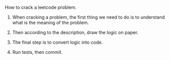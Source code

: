 
How to crack a leetcode problem.

1. When cracking a problem, the first thing we need to do is to understand what is the meaning of the problem.

2. Then according to the description, draw the logic on paper.

3. The final step is to convert logic into code.

4. Run tests, then commit.